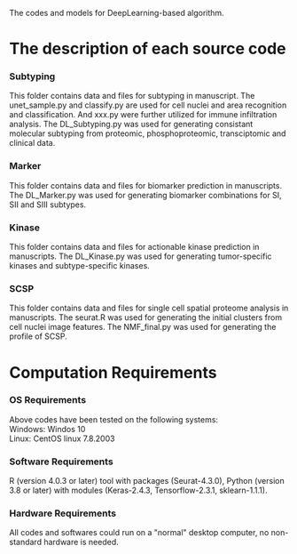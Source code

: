 The codes and models for DeepLearning-based algorithm.
# The description of each source code

### Subtyping
This folder contains data and files for subtyping in manuscript. The unet_sample.py and classify.py are used for cell nuclei and area recognition and classification. And xxx.py were further utilized for immune infiltration analysis. The DL_Subtyping.py was used for generating consistant molecular subtyping from proteomic, phosphoproteomic, transciptomic and clinical data.

### Marker
This folder contains data and files for biomarker prediction in manuscripts. The DL_Marker.py was used for generating biomarker combinations for SI, SII and SIII subtypes.

### Kinase
This folder contains data and files for actionable kinase prediction in manuscripts. The DL_Kinase.py was used for generating tumor-specific kinases and subtype-specific kinases.

### SCSP
This folder contains data and files for single cell spatial proteome analysis in manuscripts. The seurat.R was used for generating the initial clusters from cell nuclei image features. The NMF_final.py was used for generating the profile of SCSP. 

# Computation Requirements
### OS Requirements
Above codes have been tested on the following systems: <br>
Windows: Windos 10<br>
Linux: CentOS linux 7.8.2003

### Software Requirements
R (version 4.0.3 or later) tool with packages (Seurat-4.3.0), Python (version 3.8 or later) with modules (Keras-2.4.3, Tensorflow-2.3.1, sklearn-1.1.1).

### Hardware Requirements
All codes and softwares could run on a "normal" desktop computer, no non-standard hardware is needed.<br>
<br>
